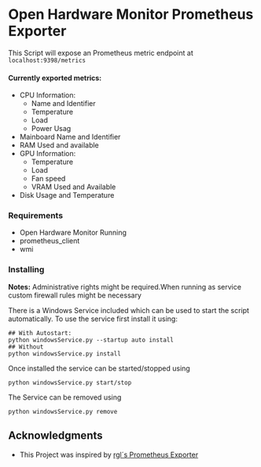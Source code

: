 # Open Hardware Monitor Prometheus Exporter
This Script will expose an Prometheus metric endpoint at ```localhost:9398/metrics```

#### Currently exported metrics:

* CPU Information:
    * Name and Identifier
    * Temperature
    * Load
    * Power Usag
* Mainboard Name and Identifier
* RAM Used and available
* GPU Information:
    * Temperature
    * Load
    * Fan speed
    * VRAM Used and Available
* Disk Usage and Temperature


### Requirements
- Open Hardware Monitor Running
- prometheus_client
- wmi

### Installing
**Notes:** Administrative rights might be required.When running as service custom firewall rules might be necessary

There is a Windows Service included which can be used to start the script automatically.
To use the service first install it using:


```
## With Autostart: 
python windowsService.py --startup auto install
## Without
python windowsService.py install
```

Once installed the service can be started/stopped using
```
python windowsService.py start/stop
```

The Service can be removed using

```
python windowsService.py remove
```

## Acknowledgments

* This Project was inspired by [rgl´s Prometheus Exporter](https://github.com/rgl/OpenHardwareMonitorExporter)
